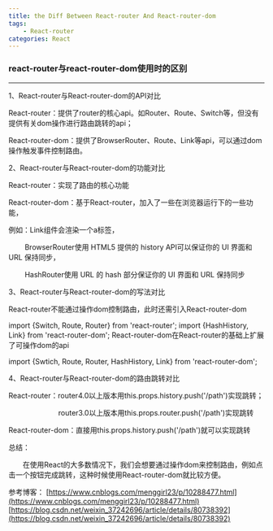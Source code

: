 ```yaml
---
title: the Diff Between React-router And React-router-dom 
tags:
    - React-router 
categories: React
---
```


### react-router与react-router-dom使用时的区别
------

1、React-router与React-router-dom的API对比

React-router：提供了router的核心api。如Router、Route、Switch等，但没有提供有关dom操作进行路由跳转的api；

React-router-dom：提供了BrowserRouter、Route、Link等api，可以通过dom操作触发事件控制路由。
<!-- more -->
2、React-router与React-router-dom的功能对比

React-router：实现了路由的核心功能

React-router-dom：基于React-router，加入了一些在浏览器运行下的一些功能，

例如：Link组件会渲染一个a标签，

　　 BrowserRouter使用 HTML5 提供的 history API可以保证你的 UI 界面和 URL 保持同步，

　　 HashRouter使用 URL 的 hash 部分保证你的 UI 界面和 URL 保持同步

3、React-router与React-router-dom的写法对比

React-router不能通过操作dom控制路由，此时还需引入React-router-dom

import {Switch, Route, Router} from 'react-router';
import {HashHistory, Link} from 'react-router-dom';
React-router-dom在React-router的基础上扩展了可操作dom的api

import {Swtich, Route, Router, HashHistory, Link} from 'react-router-dom';
 
4、React-router与React-router-dom的路由跳转对比

React-router：router4.0以上版本用this.props.history.push('/path')实现跳转；

　　　　　　　router3.0以上版本用this.props.router.push('/path')实现跳转

React-router-dom：直接用this.props.history.push('/path')就可以实现跳转

总结：

　　在使用React的大多数情况下，我们会想要通过操作dom来控制路由，例如点击一个按钮完成跳转，这种时候使用React-router-dom就比较方便。


参考博客：
[https://www.cnblogs.com/menggirl23/p/10288477.html](https://www.cnblogs.com/menggirl23/p/10288477.html)
[https://blog.csdn.net/weixin_37242696/article/details/80738392](https://blog.csdn.net/weixin_37242696/article/details/80738392)